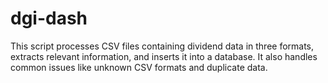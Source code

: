 # dgi-dash
This script processes CSV files containing dividend data in three formats, extracts relevant information, and inserts it into a database. It also handles common issues like unknown CSV formats and duplicate data.